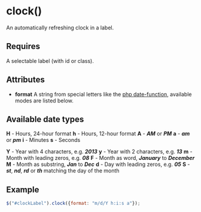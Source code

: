 clock()
====
An automatically refreshing clock in a label.

Requires
----
A selectable label (with id or class).

Attributes
----
+ **format** A string from special letters like the [php date-function](http://www.php.net/manual/de/function.date.php), available modes are listed below.

Available date types
----
**H**  -  Hours, 24-hour format
**h**  -  Hours, 12-hour format
**A**  -  ***AM*** or ***PM***
**a**  -  ***am*** or ***pm***
**i**  -  Minutes
**s**  -  Seconds

**Y**  -  Year with 4 characters, e.g. ***2013***
**y**  -  Year with 2 characters, e.g. ***13***
**m**  -  Month with leading zeros, e.g. ***08***
**F**  -  Month as word, ***January*** to ***December***
**M**  -  Month as substring, ***Jan*** to ***Dec***
**d**  -  Day with leading zeros, e.g. ***05***
**S**  -  ***st***, ***nd***, ***rd*** or ***th*** matching the day of the month

Example
----
```javascript
$("#clockLabel").clock({format: "m/d/Y h:i:s a"});
```